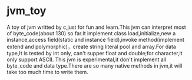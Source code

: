 # jvm_toy
A toy of jvm writted by c,just for fun and learn.This jvm can interpret most of byte_code(about 130) so far.It implement class load,initialize,new a instance,access field(static and instance field),invoke method(implement extend and polymorphic)，create string literal pool and array.For data type,It is tested by int only, can't supper float and double;for character,it only support ASCII. This jvm is experimental,it don't implement all byte_code and data type.There are so many native methods in jvm,it will take too much time to write them.
